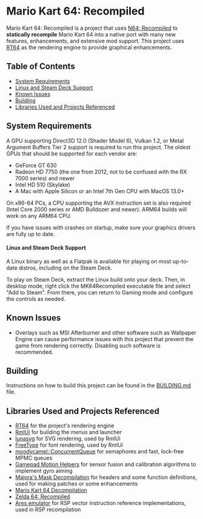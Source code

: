 # Mario Kart 64: Recompiled
Mario Kart 64: Recompiled is a project that uses [N64: Recompiled](https://github.com/Mr-Wiseguy/N64Recomp) to **statically recompile** Mario Kart 64 into a native port with many new features, enhancements, and extensive mod support. This project uses [RT64](https://github.com/rt64/rt64) as the rendering engine to provide graphical enhancements.


## Table of Contents
* [System Requirements](#system-requirements)
* [Linux and Steam Deck Support](#linux-and-steam-deck-support)
* [Known Issues](#known-issues)
* [Building](#building)
* [Libraries Used and Projects Referenced](#libraries-used-and-projects-referenced)

## System Requirements
A GPU supporting Direct3D 12.0 (Shader Model 6), Vulkan 1.2, or Metal Argument Buffers Tier 2 support is required to run this project. The oldest GPUs that should be supported for each vendor are:
* GeForce GT 630
* Radeon HD 7750 (the one from 2012, not to be confused with the RX 7000 series) and newer
* Intel HD 510 (Skylake)
* A Mac with Apple Silicon or an Intel 7th Gen CPU with MacOS 13.0+

On x86-64 PCs, a CPU supporting the AVX instruction set is also required (Intel Core 2000 series or AMD Bulldozer and newer). ARM64 builds will work on any ARM64 CPU.

If you have issues with crashes on startup, make sure your graphics drivers are fully up to date. 


#### Linux and Steam Deck Support
A Linux binary as well as a Flatpak is available for playing on most up-to-date distros, including on the Steam Deck.

To play on Steam Deck, extract the Linux build onto your deck. Then, in desktop mode, right click the MK64Recompiled executable file and select "Add to Steam". From there, you can return to Gaming mode and configure the controls as needed.

## Known Issues
* Overlays such as MSI Afterburner and other software such as Wallpaper Engine can cause performance issues with this project that prevent the game from rendering correctly. Disabling such software is recommended.

## Building
Instructions on how to build this project can be found in the [BUILDING.md](BUILDING.md) file.

## Libraries Used and Projects Referenced
* [RT64](https://github.com/rt64/rt64) for the project's rendering engine
* [RmlUi](https://github.com/mikke89/RmlUi) for building the menus and launcher
* [lunasvg](https://github.com/sammycage/lunasvg) for SVG rendering, used by RmlUi
* [FreeType](https://freetype.org/) for font rendering, used by RmlUi  
* [moodycamel::ConcurrentQueue](https://github.com/cameron314/concurrentqueue) for semaphores and fast, lock-free MPMC queues
* [Gamepad Motion Helpers](https://github.com/JibbSmart/GamepadMotionHelpers) for sensor fusion and calibration algorithms to implement gyro aiming
* [Majora's Mask Decompilation](https://github.com/zeldaret/mm) for headers and some function definitions, used for making patches or some enhancements
* [Mario Kart 64 Decompilation](https://github.com/n64decomp/mk64)
* [Zelda 64: Recompiled](https://github.com/Zelda64Recomp/Zelda64Recomp)
* [Ares emulator](https://github.com/ares-emulator/ares) for RSP vector instruction reference implementations, used in RSP recompilation
